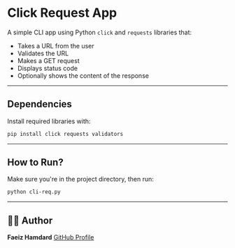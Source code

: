 # Click Request App

A simple CLI app using Python `click` and `requests` libraries that:

- Takes a URL from the user  
- Validates the URL  
- Makes a GET request  
- Displays status code  
- Optionally shows the content of the response  

---

##  Dependencies

Install required libraries with:

```bash
pip install click requests validators
````

---

##  How to Run?

Make sure you're in the project directory, then run:

```bash
python cli-req.py
```

---

## 👨‍💻 Author

**Faeiz Hamdard**
[GitHub Profile](https://github.com/FaeizHamdard22)



